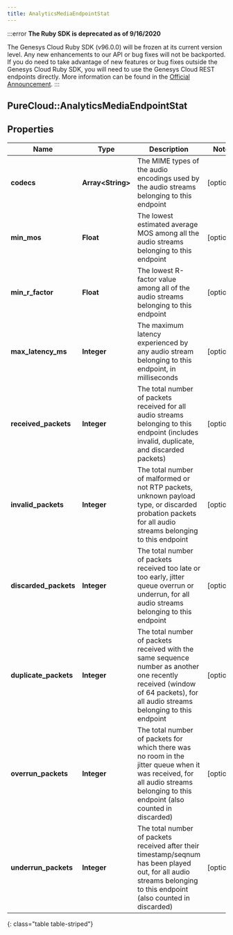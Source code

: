 ```yaml
---
title: AnalyticsMediaEndpointStat
---
```


:::error
**The Ruby SDK is deprecated as of 9/16/2020**

The Genesys Cloud Ruby SDK (v96.0.0) will be frozen at its current version level. Any new enhancements to our API or bug fixes will not be backported. If you do need to take advantage of new features or bug fixes outside the Genesys Cloud Ruby SDK, you will need to use the Genesys Cloud REST endpoints directly. More information can be found in the [Official Announcement](https://developer.mypurecloud.com/forum/t/announcement-genesys-cloud-ruby-sdk-end-of-life/8850).
:::


## PureCloud::AnalyticsMediaEndpointStat

## Properties

|Name | Type | Description | Notes|
|------------ | ------------- | ------------- | -------------|
| **codecs** | **Array&lt;String&gt;** | The MIME types of the audio encodings used by the audio streams belonging to this endpoint | [optional] |
| **min_mos** | **Float** | The lowest estimated average MOS among all the audio streams belonging to this endpoint | [optional] |
| **min_r_factor** | **Float** | The lowest R-factor value among all of the audio streams belonging to this endpoint | [optional] |
| **max_latency_ms** | **Integer** | The maximum latency experienced by any audio stream belonging to this endpoint, in milliseconds | [optional] |
| **received_packets** | **Integer** | The total number of packets received for all audio streams belonging to this endpoint (includes invalid, duplicate, and discarded packets) | [optional] |
| **invalid_packets** | **Integer** | The total number of malformed or not RTP packets, unknown payload type, or discarded probation packets for all audio streams belonging to this endpoint | [optional] |
| **discarded_packets** | **Integer** | The total number of packets received too late or too early, jitter queue overrun or underrun, for all audio streams belonging to this endpoint | [optional] |
| **duplicate_packets** | **Integer** | The total number of packets received with the same sequence number as another one recently received (window of 64 packets), for all audio streams belonging to this endpoint | [optional] |
| **overrun_packets** | **Integer** | The total number of packets for which there was no room in the jitter queue when it was received, for all audio streams belonging to this endpoint (also counted in discarded) | [optional] |
| **underrun_packets** | **Integer** | The total number of packets received after their timestamp/seqnum has been played out, for all audio streams belonging to this endpoint (also counted in discarded) | [optional] |
{: class="table table-striped"}


